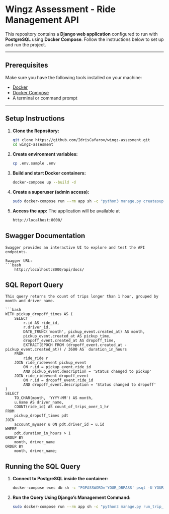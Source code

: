 # Wingz Assessment - Ride Management API

This repository contains a **Django web application** configured to run with **PostgreSQL** using **Docker Compose**. Follow the instructions below to set up and run the project.

---



## Prerequisites

Make sure you have the following tools installed on your machine:

- [Docker](https://docs.docker.com/get-docker/)
- [Docker Compose](https://docs.docker.com/compose/install/)
- A terminal or command prompt

---

## Setup Instructions

1. **Clone the Repository:**
   ```bash
   git clone https://github.com/IdrisCafarov/wingz-assesment.git
   cd wingz-assesment

2. **Create environment variables:**
    ```bash
    cp .env.sample .env

3. **Build and start Docker containers:**
    ```bash
    docker-compose up --build -d

4. **Create a superuser (admin access):**
    ```bash
    sudo docker-compose run --rm app sh -c "python3 manage.py createsuperuser"

5. **Access the app:**
    The application will be available at
    ```bash
    http://localhost:8000/

## Swagger Documentation
    Swagger provides an interactive UI to explore and test the API endpoints.

    Swagger URL:
    ```bash
        http://localhost:8000/api/docs/

## SQL Report Query
    This query returns the count of trips longer than 1 hour, grouped by month and driver name.

    ```bash
    WITH pickup_dropoff_times AS (
        SELECT
            r.id AS ride_id,
            r.driver_id,
            DATE_TRUNC('month', pickup_event.created_at) AS month,
            pickup_event.created_at AS pickup_time,
            dropoff_event.created_at AS dropoff_time,
            EXTRACT(EPOCH FROM (dropoff_event.created_at - pickup_event.created_at)) / 3600 AS  duration_in_hours
        FROM
            ride_ride r
        JOIN ride_rideevent pickup_event
            ON r.id = pickup_event.ride_id
            AND pickup_event.description = 'Status changed to pickup'
        JOIN ride_rideevent dropoff_event
            ON r.id = dropoff_event.ride_id
            AND dropoff_event.description = 'Status changed to dropoff'
    )
    SELECT
        TO_CHAR(month, 'YYYY-MM') AS month,
        u.name AS driver_name,
        COUNT(ride_id) AS count_of_trips_over_1_hr
    FROM
        pickup_dropoff_times pdt
    JOIN
        account_myuser u ON pdt.driver_id = u.id
    WHERE
        pdt.duration_in_hours > 1
    GROUP BY
        month, driver_name
    ORDER BY
        month, driver_name;

## Running the SQL Query
1. **Connect to PostgreSQL inside the container:**

    ```bash
    docker-compose exec db sh -c "PGPASSWORD='YOUR_DBPASS' psql -U YOUR_DBUSER -d YOUR_DBNAME"

1. **Run the Query Using Django’s Management Command:**

    ```bash
    sudo docker-compose run --rm app sh -c "python3 manage.py run_trip_report"
